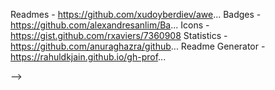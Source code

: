 Readmes - https://github.com/xudoyberdiev/awe...
Badges - https://github.com/alexandresanlim/Ba...
Icons - https://gist.github.com/rxaviers/7360908
Statistics - https://github.com/anuraghazra/github...
Readme Generator - https://rahuldkjain.github.io/gh-prof...

-->
